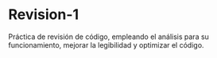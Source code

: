 # Revision-1
Práctica de revisión de código, empleando el análisis para su funcionamiento, mejorar la legibilidad y optimizar el código.
